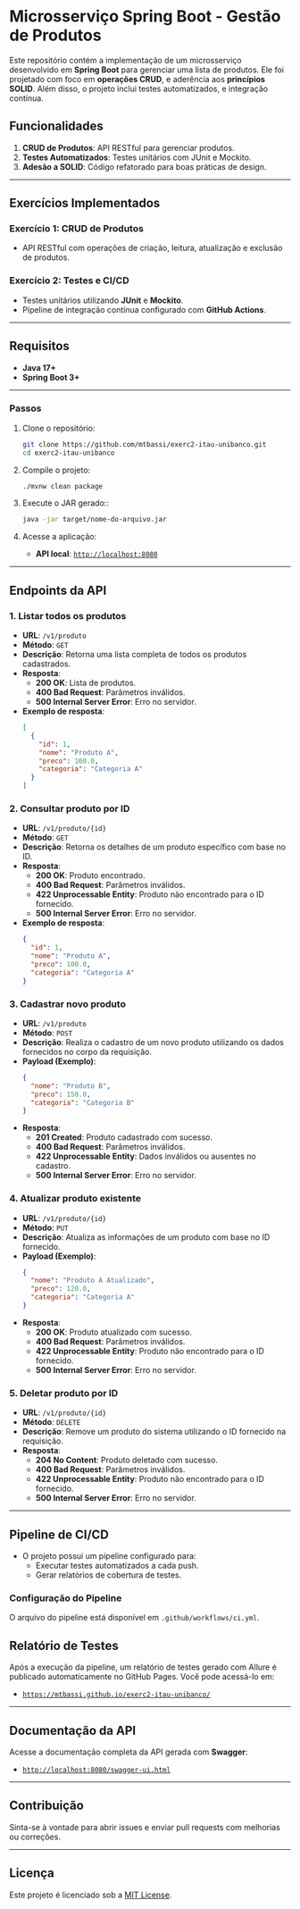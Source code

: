 # Microsserviço Spring Boot - Gestão de Produtos

Este repositório contém a implementação de um microsserviço desenvolvido em **Spring Boot** para gerenciar uma lista de produtos. Ele foi projetado com foco em **operações CRUD**, e aderência aos **princípios SOLID**. Além disso, o projeto inclui testes automatizados, e integração contínua.

## Funcionalidades
1. **CRUD de Produtos**: API RESTful para gerenciar produtos.
2. **Testes Automatizados**: Testes unitários com JUnit e Mockito.
3. **Adesão a SOLID**: Código refatorado para boas práticas de design.

---

## Exercícios Implementados

### Exercício 1: CRUD de Produtos
- API RESTful com operações de criação, leitura, atualização e exclusão de produtos.
  
### Exercício 2: Testes e CI/CD
- Testes unitários utilizando **JUnit** e **Mockito**.
- Pipeline de integração contínua configurado com **GitHub Actions**.

---

## Requisitos
- **Java 17+**
- **Spring Boot 3+**

---

### Passos
1. Clone o repositório:
   ```bash
   git clone https://github.com/mtbassi/exerc2-itau-unibanco.git
   cd exerc2-itau-unibanco
   ```

2. Compile o projeto:
   ```bash
   ./mvnw clean package
   ```

3. Execute o JAR gerado::
   ```bash
   java -jar target/nome-do-arquivo.jar
   ```

4. Acesse a aplicação:
   - **API local**: [`http://localhost:8080`](http://localhost:8080)
     
---

## Endpoints da API

### 1. **Listar todos os produtos**
- **URL**: `/v1/produto`
- **Método**: `GET`
- **Descrição**: Retorna uma lista completa de todos os produtos cadastrados.
- **Resposta**:
  - **200 OK**: Lista de produtos.
  - **400 Bad Request**: Parâmetros inválidos.
  - **500 Internal Server Error**: Erro no servidor.
- **Exemplo de resposta**:
  ```json
  [
    {
      "id": 1,
      "nome": "Produto A",
      "preco": 100.0,
      "categoria": "Categoria A"
    }
  ]
  ```

### 2. **Consultar produto por ID**
- **URL**: `/v1/produto/{id}`
- **Método**: `GET`
- **Descrição**: Retorna os detalhes de um produto específico com base no ID.
- **Resposta**:
  - **200 OK**: Produto encontrado.
  - **400 Bad Request**: Parâmetros inválidos.
  - **422 Unprocessable Entity**: Produto não encontrado para o ID fornecido.
  - **500 Internal Server Error**: Erro no servidor.
- **Exemplo de resposta**:
  ```json
  {
    "id": 1,
    "nome": "Produto A",
    "preco": 100.0,
    "categoria": "Categoria A"
  }
  ```

### 3. **Cadastrar novo produto**
- **URL**: `/v1/produto`
- **Método**: `POST`
- **Descrição**: Realiza o cadastro de um novo produto utilizando os dados fornecidos no corpo da requisição.
- **Payload (Exemplo)**:
  ```json
  {
    "nome": "Produto B",
    "preco": 150.0,
    "categoria": "Categoria B"
  }
  ```
- **Resposta**:
  - **201 Created**: Produto cadastrado com sucesso.
  - **400 Bad Request**: Parâmetros inválidos.
  - **422 Unprocessable Entity**: Dados inválidos ou ausentes no cadastro.
  - **500 Internal Server Error**: Erro no servidor.

### 4. **Atualizar produto existente**
- **URL**: `/v1/produto/{id}`
- **Método**: `PUT`
- **Descrição**: Atualiza as informações de um produto com base no ID fornecido.
- **Payload (Exemplo)**:
  ```json
  {
    "nome": "Produto A Atualizado",
    "preco": 120.0,
    "categoria": "Categoria A"
  }
  ```
- **Resposta**:
  - **200 OK**: Produto atualizado com sucesso.
  - **400 Bad Request**: Parâmetros inválidos.
  - **422 Unprocessable Entity**: Produto não encontrado para o ID fornecido.
  - **500 Internal Server Error**: Erro no servidor.

### 5. **Deletar produto por ID**
- **URL**: `/v1/produto/{id}`
- **Método**: `DELETE`
- **Descrição**: Remove um produto do sistema utilizando o ID fornecido na requisição.
- **Resposta**:
  - **204 No Content**: Produto deletado com sucesso.
  - **400 Bad Request**: Parâmetros inválidos.
  - **422 Unprocessable Entity**: Produto não encontrado para o ID fornecido.
  - **500 Internal Server Error**: Erro no servidor.

---

## Pipeline de CI/CD
- O projeto possui um pipeline configurado para:
  - Executar testes automatizados a cada push.
  - Gerar relatórios de cobertura de testes.

### Configuração do Pipeline
O arquivo do pipeline está disponível em `.github/workflows/ci.yml`.

## Relatório de Testes

Após a execução da pipeline, um relatório de testes gerado com Allure é publicado automaticamente no GitHub Pages. Você pode acessá-lo em:

- [`https://mtbassi.github.io/exerc2-itau-unibanco/`](https://mtbassi.github.io/exerc2-itau-unibanco/)

---

## Documentação da API
Acesse a documentação completa da API gerada com **Swagger**:
- [`http://localhost:8080/swagger-ui.html`](http://localhost:8080/swagger-ui.html)

---

## Contribuição
Sinta-se à vontade para abrir issues e enviar pull requests com melhorias ou correções. 

---

## Licença
Este projeto é licenciado sob a [MIT License](LICENSE).
